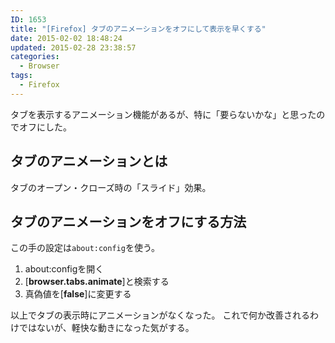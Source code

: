 ```yaml
---
ID: 1653
title: "[Firefox] タブのアニメーションをオフにして表示を早くする"
date: 2015-02-02 18:48:24
updated: 2015-02-28 23:38:57
categories:
  - Browser
tags:
  - Firefox
---
```


タブを表示するアニメーション機能があるが、特に「要らないかな」と思ったのでオフにした。

<!--more-->
<h2>タブのアニメーションとは</h2>
タブのオープン・クローズ時の「スライド」効果。

<h2>タブのアニメーションをオフにする方法</h2>
この手の設定は<code>about:config</code>を使う。
<ol>
 <li>about:configを開く</li>
 <li>[<b>browser.tabs.animate</b>]と検索する</li>
 <li>真偽値を[<b>false</b>]に変更する</li>
</ol>

以上でタブの表示時にアニメーションがなくなった。
これで何か改善されるわけではないが、軽快な動きになった気がする。
